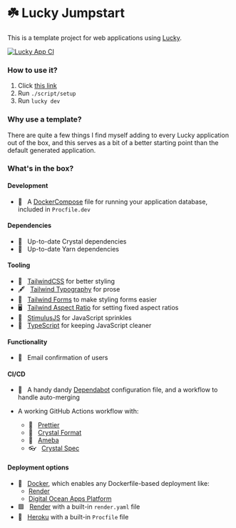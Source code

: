 # ☘️ Lucky Jumpstart

This is a template project for web applications using [Lucky](https://luckyframework.org).

[![Lucky App CI](https://github.com/stephendolan/lucky_jumpstart/actions/workflows/lucky.yml/badge.svg)](https://github.com/stephendolan/lucky_jumpstart/actions/workflows/lucky.yml)

### How to use it?

1. Click [this link](https://github.com/stephendolan/lucky_jumpstart/generate)
1. Run `./script/setup`
1. Run `lucky dev`

### Why use a template?

There are quite a few things I find myself adding to every Lucky application out of the box, and this serves as a bit of a better starting point than the default generated application.

### What's in the box?

#### Development

- 🐳 &nbsp; A [DockerCompose](https://docs.docker.com/compose/) file for running your application database, included in `Procfile.dev`

#### Dependencies

- 💎 &nbsp; Up-to-date Crystal dependencies
- 🧶 &nbsp; Up-to-date Yarn dependencies

#### Tooling

- 💨 &nbsp; [TailwindCSS](https://tailwindcss.com) for better styling
- 🖋 &nbsp; [Tailwind Typography](https://tailwindcss.com/docs/typography-plugin) for prose
- 📝 &nbsp; [Tailwind Forms](https://github.com/tailwindlabs/tailwindcss-forms) to make styling forms easier
- 🖥 &nbsp; [Tailwind Aspect Ratio](https://github.com/tailwindlabs/tailwindcss-aspect-ratio) for setting fixed aspect ratios
- 🎉 &nbsp; [StimulusJS](https://stimulusjs.org) for JavaScript sprinkles
- 🚀 &nbsp; [TypeScript](https://typescript.org) for keeping JavaScript cleaner

#### Functionality

- 📧 &nbsp; Email confirmation of users

#### CI/CD

- 🤖 &nbsp; A handy dandy [Dependabot](https://dependabot.com/) configuration file, and a workflow to handle auto-merging

- A working GitHub Actions workflow with:
  - 💃 &nbsp; [Prettier](https://prettier.io/)
  - 💎 &nbsp; [Crystal Format](https://crystal-lang.org/reference/using_the_compiler/#crystal-tool-format)
  - 🦠 &nbsp; [Ameba](https://github.com/crystal-ameba/ameba)
  - 👓 &nbsp; [Crystal Spec](https://crystal-lang.org/api/latest/Spec.html)

#### Deployment options

- 🐳 &nbsp; [Docker](https://www.docker.com), which enables any Dockerfile-based deployment like:
  - [Render](https://render.com)
  - [Digital Ocean Apps Platform](https://www.digitalocean.com/products/app-platform)
- 🟩 &nbsp; [Render](https://render.com) with a built-in `render.yaml` file
- 👾 &nbsp; [Heroku](https://luckyframework.org/guides/deploying/heroku) with a built-in `Procfile` file
